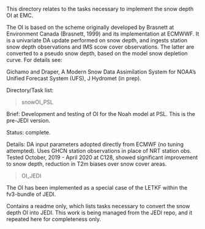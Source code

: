 This directory relates to the tasks necessary to implement the snow depth OI at EMC. 

The OI is based on the scheme originally developed by Brasnett at Environment Canada  (Brasnett, 1999) and its implementation at ECMWWF. It is a univariate DA update performed on snow depth, and ingests station snow depth observations and IMS scow cover observations. The latter are converted to a pseudo snow depth, based on the model snow depletion curve. For details see: 

Gichamo and Draper, A Modern Snow Data Assimilation System for NOAA’s Unified Forecast System (UFS), J Hydromet (in prep). 

Directory/Task list:

>snowOI_PSL

Brief: Development and testing of OI for the Noah model at PSL. This is the pre-JEDI version.

Status: complete.

Details: DA input parameters adopted directly from ECMWF (no tuning attempted).
Uses GHCN station observations in place of NRT station obs. 
Tested October, 2019 - April 2020 at C128, showed significant improvement to snow depth, reduction in T2m biases over snow cover areas.


>OI_JEDI 

The OI has been implemented as a special case of the LETKF within the fv3-bundle of JEDI.

Contains a readme only, which lists tasks necessary to convert the snow depth OI into JEDI. 
This work is being managed from the JEDI repo, and it repeated here for completeness only.

